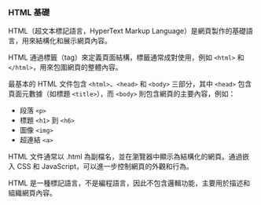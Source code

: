 ### HTML 基礎

HTML（超文本標記語言，HyperText Markup Language）是網頁製作的基礎語言，用來結構化和展示網頁內容。

HTML 通過標籤（tag）來定義頁面結構，標籤通常成對使用，例如 `<html>` 和 `</html>`，用來包圍網頁的整體內容。

最基本的 HTML 文件包含 `<html>`、`<head>` 和 `<body>` 三部分，其中 `<head>` 包含頁面元數據（如標題 `<title>`），而 `<body>` 則包含網頁的主要內容，例如：

- 段落 `<p>`
- 標題 `<h1>` 到 `<h6>`
- 圖像 `<img>`
- 超連結 `<a>`

HTML 文件通常以 .html 為副檔名，並在瀏覽器中顯示為結構化的網頁。通過嵌入 CSS 和 JavaScript，可以進一步控制網頁的外觀和行為。

HTML 是一種標記語言，不是編程語言，因此不包含邏輯功能，主要用於描述和組織網頁內容。
